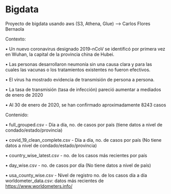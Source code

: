 # Bigdata
Proyecto de bigdata usando aws (S3, Athena, Glue) --> Carlos Flores Bernaola

Contexto:

•	Un nuevo coronavirus designado 2019-nCoV se identificó por primera vez en Wuhan, la capital de la provincia china de Hubei.

•	Las personas desarrollaron neumonía sin una causa clara y para las cuales las vacunas o los tratamientos existentes no fueron efectivos.

•	El virus ha mostrado evidencia de transmisión de persona a persona.

•	La tasa de transmisión (tasa de infección) pareció aumentar a mediados de enero de 2020

•	Al 30 de enero de 2020, se han confirmado aproximadamente 8243 casos

Contenido:

•	full_grouped.csv - Día a día, no. de casos por país (tiene datos a nivel de condado/estado/provincia)

•	covid_19_clean_complete.csv - Día a día, no. de casos por país (No tiene datos a nivel de condado/estado/provincia)

•	country_wise_latest.csv - no. de los casos más recientes por país

•	day_wise.csv - no. de casos por día (No tiene datos a nivel de país)

•	usa_county_wise.csv - Nivel de registro no. de los casos día a día worldometer_data.csv: datos más recientes de https://www.worldometers.info/
